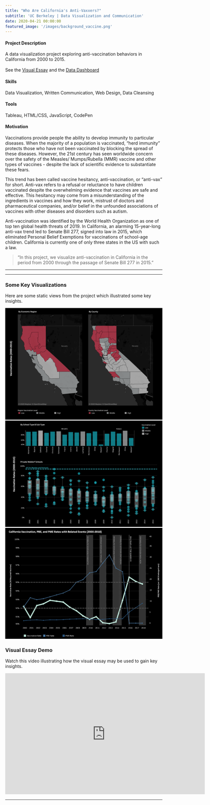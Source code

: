 ```yaml
---
title: "Who Are California's Anti-Vaxxers?"
subtitle: 'UC Berkeley | Data Visualization and Communication'
date: 2020-04-21 00:00:00
featured_image: '/images/background_vaccine.png'
---
```

<!-- 
![](/images/impact_chart.png) -->

<!-- ## About the Project -->

#### Project Description

A data visualization project exploring anti-vaccination behaviors in California from 2000 to 2015.
<br>
<br>See the <a href="http://people.ischool.berkeley.edu/~allisongodfrey/w209/final_project">Visual Essay</a> and the 
<a href="http://people.ischool.berkeley.edu/~allisongodfrey/final_dashboard/">Data Dashboard</a>

#### Skills

Data Visualization, Written Communication, Web Design, Data Cleansing

#### Tools

Tableau, HTML/CSS, JavaScript, CodePen

#### Motivation

Vaccinations provide people the ability to develop immunity to particular diseases. When the majority of a population is vaccinated, “herd immunity” protects those who have not been vaccinated by blocking the spread of these diseases. However, the 21st century has seen worldwide concern over the safety of the Measles/ Mumps/Rubella (MMR) vaccine and other types of vaccines - despite the lack of scientific evidence to substantiate these fears.

This trend has been called vaccine hesitancy, anti-vaccination, or “anti-vax” for short. Anti-vax refers to a refusal or reluctance to have children vaccinated despite the overwhelming evidence that vaccines are safe and effective. This hesitancy may come from a misunderstanding of the ingredients in vaccines and how they work, mistrust of doctors and pharmaceutical companies, and/or belief in the unfounded associations of vaccines with other diseases and disorders such as autism.

Anti-vaccination was identified by the World Health Organization as one of top ten global health threats of 2019. In California, an alarming 15-year-long anti-vax trend led to Senate Bill 277, signed into law in 2015, which eliminated Personal Belief Exemptions for vaccinations of school-age children. California is currently one of only three states in the US with such a law.

> “In this project, we visualize anti-vaccination in California in the period from 2000 through the passage of Senate Bill 277 in 2015.”

<!-- The theme also supports markdown tables:

| Item                 | Author        | Supports tables? | Price |
|----------------------|---------------|------------------|-------|
| Duet Jekyll Theme    | Jekyll Themes | Yes              | $49   |
| Index Jekyll Theme   | Jekyll Themes | Yes              | $49   |
| Journal Jekyll Theme | Jekyll Themes | Yes              | $49   |

And footnotes[^1], which link to explanations[^2] at the bottom of the page[^3].

[^1]: Beautiful modern, minimal theme design.
[^2]: Powerful features to show off your work.
[^3]: Maintained and supported by the theme developer.

You can throw in some horizontal rules too:
 -->
---

<!-- ### Image galleries

Here's a really neat custom feature we added – galleries:

<div class="gallery" data-columns="3">
	<img src="/images/demo/demo-portrait.jpg">
	<img src="/images/demo/demo-landscape.jpg">
	<img src="/images/demo/demo-square.jpg">
	<img src="/images/demo/demo-landscape-2.jpg">
</div>

Inspired by the Galleries feature from WordPress, we've made it easy to create grid layouts for your images. Just use a bit of simple HTML in your post to create a masonry grid image layout:

```html
<div class="gallery" data-columns="3">
    <img src="/images/demo/demo-portrait.jpg">
    <img src="/images/demo/demo-landscape.jpg">
    <img src="/images/demo/demo-square.jpg">
    <img src="/images/demo/demo-landscape-2.jpg">
</div>
```

*See what we did there? Code and syntax highlighting is built-in too!*

Change the number inside the 'columns' setting to create different types of gallery for all kinds of purposes. You can even click on each image to seamlessly enlarge it on the page. -->

---

### Some Key Visualizations

Here are some static views from the project which illustrated some key insights. 

<div class="gallery" data-columns="1">
	<img src="/images/maps.png">
	<img src="/images/waldorf.png">
	<img src="/images/impact_chart.png">
</div>

### Visual Essay Demo

Watch this video illustrating how the visual essay may be used to gain key insights. 
<iframe src="https://player.vimeo.com/video/410394690" width="640" height="387" frameborder="0" allow="autoplay; fullscreen" allowfullscreen></iframe>


---
